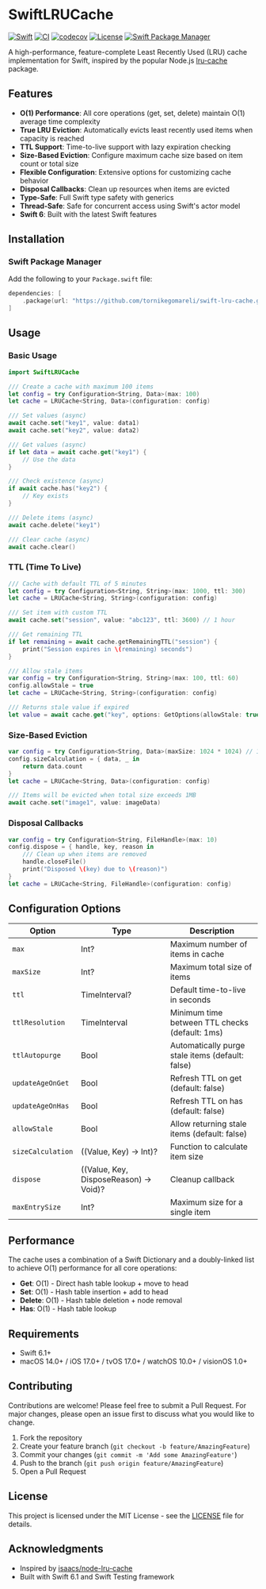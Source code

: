 # SwiftLRUCache

[![Swift](https://img.shields.io/badge/Swift-6.1-orange.svg)](https://swift.org)
[![CI](https://github.com/tornikegomareli/swift-lru-cache/workflows/CI/badge.svg)](https://github.com/tornikegomareli/swift-lru-cache/actions)
[![codecov](https://codecov.io/gh/tornikegomareli/swift-lru-cache/branch/main/graph/badge.svg)](https://codecov.io/gh/tornikegomareli/swift-lru-cache)
[![License](https://img.shields.io/badge/License-MIT-blue.svg)](LICENSE)
[![Swift Package Manager](https://img.shields.io/badge/Swift%20Package%20Manager-compatible-brightgreen.svg)](https://swift.org/package-manager/)

A high-performance, feature-complete Least Recently Used (LRU) cache implementation for Swift, inspired by the popular Node.js [lru-cache](https://github.com/isaacs/node-lru-cache) package.

## Features

- **O(1) Performance**: All core operations (get, set, delete) maintain O(1) average time complexity
- **True LRU Eviction**: Automatically evicts least recently used items when capacity is reached
- **TTL Support**: Time-to-live support with lazy expiration checking
- **Size-Based Eviction**: Configure maximum cache size based on item count or total size
- **Flexible Configuration**: Extensive options for customizing cache behavior
- **Disposal Callbacks**: Clean up resources when items are evicted
- **Type-Safe**: Full Swift type safety with generics
- **Thread-Safe**: Safe for concurrent access using Swift's actor model
- **Swift 6**: Built with the latest Swift features

## Installation

### Swift Package Manager

Add the following to your `Package.swift` file:

```swift
dependencies: [
    .package(url: "https://github.com/tornikegomareli/swift-lru-cache.git", from: "0.4.0")
]
```

## Usage

### Basic Usage

```swift
import SwiftLRUCache

/// Create a cache with maximum 100 items
let config = try Configuration<String, Data>(max: 100)
let cache = LRUCache<String, Data>(configuration: config)

/// Set values (async)
await cache.set("key1", value: data1)
await cache.set("key2", value: data2)

/// Get values (async)
if let data = await cache.get("key1") {
    // Use the data
}

/// Check existence (async)
if await cache.has("key2") {
    // Key exists
}

/// Delete items (async)
await cache.delete("key1")

/// Clear cache (async)
await cache.clear()
```

### TTL (Time To Live)

```swift
/// Cache with default TTL of 5 minutes
let config = try Configuration<String, String>(max: 1000, ttl: 300)
let cache = LRUCache<String, String>(configuration: config)

/// Set item with custom TTL
await cache.set("session", value: "abc123", ttl: 3600) // 1 hour

/// Get remaining TTL
if let remaining = await cache.getRemainingTTL("session") {
    print("Session expires in \(remaining) seconds")
}

/// Allow stale items
var config = try Configuration<String, String>(max: 100, ttl: 60)
config.allowStale = true
let cache = LRUCache<String, String>(configuration: config)

/// Returns stale value if expired
let value = await cache.get("key", options: GetOptions(allowStale: true))
```

### Size-Based Eviction

```swift
var config = try Configuration<String, Data>(maxSize: 1024 * 1024) // 1MB total
config.sizeCalculation = { data, _ in
    return data.count
}
let cache = LRUCache<String, Data>(configuration: config)

/// Items will be evicted when total size exceeds 1MB
await cache.set("image1", value: imageData)
```

### Disposal Callbacks

```swift
var config = try Configuration<String, FileHandle>(max: 10)
config.dispose = { handle, key, reason in
    /// Clean up when items are removed
    handle.closeFile()
    print("Disposed \(key) due to \(reason)")
}
let cache = LRUCache<String, FileHandle>(configuration: config)
```

## Configuration Options

| Option | Type | Description |
|--------|------|-------------|
| `max` | Int? | Maximum number of items in cache |
| `maxSize` | Int? | Maximum total size of items |
| `ttl` | TimeInterval? | Default time-to-live in seconds |
| `ttlResolution` | TimeInterval | Minimum time between TTL checks (default: 1ms) |
| `ttlAutopurge` | Bool | Automatically purge stale items (default: false) |
| `updateAgeOnGet` | Bool | Refresh TTL on get (default: false) |
| `updateAgeOnHas` | Bool | Refresh TTL on has (default: false) |
| `allowStale` | Bool | Allow returning stale items (default: false) |
| `sizeCalculation` | ((Value, Key) -> Int)? | Function to calculate item size |
| `dispose` | ((Value, Key, DisposeReason) -> Void)? | Cleanup callback |
| `maxEntrySize` | Int? | Maximum size for a single item |

## Performance

The cache uses a combination of a Swift Dictionary and a doubly-linked list to achieve O(1) performance for all core operations:

- **Get**: O(1) - Direct hash table lookup + move to head
- **Set**: O(1) - Hash table insertion + add to head
- **Delete**: O(1) - Hash table deletion + node removal
- **Has**: O(1) - Hash table lookup

## Requirements

- Swift 6.1+
- macOS 14.0+ / iOS 17.0+ / tvOS 17.0+ / watchOS 10.0+ / visionOS 1.0+

## Contributing

Contributions are welcome! Please feel free to submit a Pull Request. For major changes, please open an issue first to discuss what you would like to change.

1. Fork the repository
2. Create your feature branch (`git checkout -b feature/AmazingFeature`)
3. Commit your changes (`git commit -m 'Add some AmazingFeature'`)
4. Push to the branch (`git push origin feature/AmazingFeature`)
5. Open a Pull Request

## License

This project is licensed under the MIT License - see the [LICENSE](LICENSE) file for details.

## Acknowledgments

- Inspired by [isaacs/node-lru-cache](https://github.com/isaacs/node-lru-cache)
- Built with Swift 6.1 and Swift Testing framework
